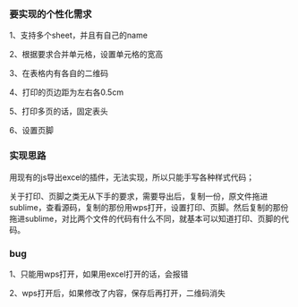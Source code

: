 ### 要实现的个性化需求

1、支持多个sheet，并且有自己的name

2、根据要求合并单元格，设置单元格的宽高

3、在表格内有各自的二维码

4、打印的页边距为左右各0.5cm

5、打印多页的话，固定表头

6、设置页脚

### 实现思路

用现有的js导出excel的插件，无法实现，所以只能手写各种样式代码；

关于打印、页脚之类无从下手的要求，需要导出后，复制一份，原文件拖进sublime，查看源码，复制的那份用wps打开，设置打印、页脚。然后复制的那份拖进sublime，对比两个文件的代码有什么不同，就基本可以知道打印、页脚的代码。

### bug

1、只能用wps打开，如果用excel打开的话，会报错

2、wps打开后，如果修改了内容，保存后再打开，二维码消失